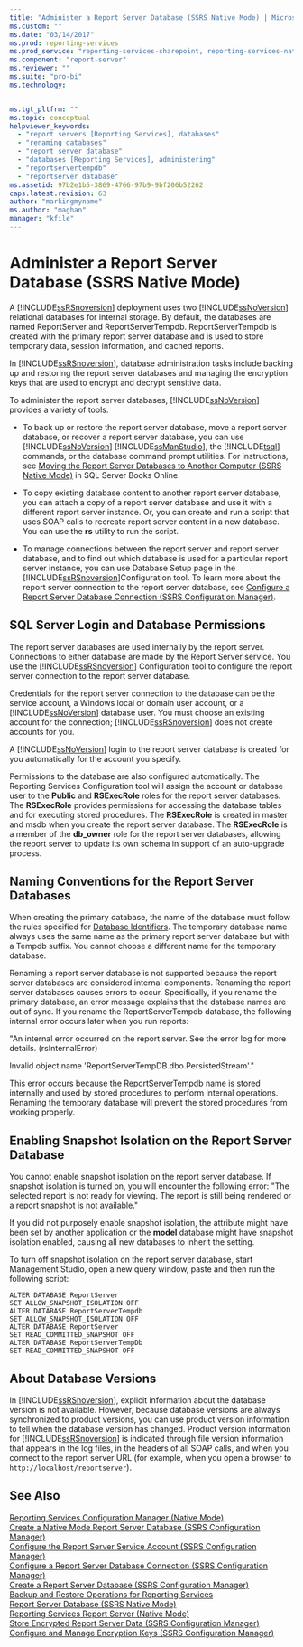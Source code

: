 ```yaml
---
title: "Administer a Report Server Database (SSRS Native Mode) | Microsoft Docs"
ms.custom: ""
ms.date: "03/14/2017"
ms.prod: reporting-services
ms.prod_service: "reporting-services-sharepoint, reporting-services-native"
ms.component: "report-server"
ms.reviewer: ""
ms.suite: "pro-bi"
ms.technology: 


ms.tgt_pltfrm: ""
ms.topic: conceptual
helpviewer_keywords: 
  - "report servers [Reporting Services], databases"
  - "renaming databases"
  - "report server database"
  - "databases [Reporting Services], administering"
  - "reportservertempdb"
  - "reportserver database"
ms.assetid: 97b2e1b5-3869-4766-97b9-9bf206b52262
caps.latest.revision: 63
author: "markingmyname"
ms.author: "maghan"
manager: "kfile"
---
```

# Administer a Report Server Database (SSRS Native Mode)
  A [!INCLUDE[ssRSnoversion](../../includes/ssrsnoversion-md.md)] deployment uses two [!INCLUDE[ssNoVersion](../../includes/ssnoversion-md.md)] relational databases for internal storage. By default, the databases are named ReportServer and ReportServerTempdb. ReportServerTempdb is created with the primary report server database and is used to store temporary data, session information, and cached reports.  
  
 In [!INCLUDE[ssRSnoversion](../../includes/ssrsnoversion-md.md)], database administration tasks include backing up and restoring the report server databases and managing the encryption keys that are used to encrypt and decrypt sensitive data.  
  
 To administer the report server databases, [!INCLUDE[ssNoVersion](../../includes/ssnoversion-md.md)] provides a variety of tools.  
  
-   To back up or restore the report server database, move a report server database, or recover a report server database, you can use [!INCLUDE[ssNoVersion](../../includes/ssnoversion-md.md)] [!INCLUDE[ssManStudio](../../includes/ssmanstudio-md.md)], the [!INCLUDE[tsql](../../includes/tsql-md.md)] commands, or the database command prompt utilities. For instructions, see [Moving the Report Server Databases to Another Computer &#40;SSRS Native Mode&#41;](../../reporting-services/report-server/moving-the-report-server-databases-to-another-computer-ssrs-native-mode.md) in SQL Server Books Online.  
  
-   To copy existing database content to another report server database, you can attach a copy of a report server database and use it with a different report server instance. Or, you can create and run a script that uses SOAP calls to recreate report server content in a new database. You can use the **rs** utility to run the script.  
  
-   To manage connections between the report server and report server database, and to find out which database is used for a particular report server instance, you can use Database Setup page in the [!INCLUDE[ssRSnoversion](../../includes/ssrsnoversion-md.md)]Configuration tool. To learn more about the report server connection to the report server database, see [Configure a Report Server Database Connection  &#40;SSRS Configuration Manager&#41;](../../reporting-services/install-windows/configure-a-report-server-database-connection-ssrs-configuration-manager.md).  
  
## SQL Server Login and Database Permissions  
 The report server databases are used internally by the report server. Connections to either database are made by the Report Server service. You use the [!INCLUDE[ssRSnoversion](../../includes/ssrsnoversion-md.md)] Configuration tool to configure the report server connection to the report server database.  
  
 Credentials for the report server connection to the database can be the service account, a Windows local or domain user account, or a [!INCLUDE[ssNoVersion](../../includes/ssnoversion-md.md)] database user. You must choose an existing account for the connection; [!INCLUDE[ssRSnoversion](../../includes/ssrsnoversion-md.md)] does not create accounts for you.  
  
 A [!INCLUDE[ssNoVersion](../../includes/ssnoversion-md.md)] login to the report server database is created for you automatically for the account you specify.  
  
 Permissions to the database are also configured automatically. The Reporting Services Configuration tool will assign the account or database user to the **Public** and **RSExecRole** roles for the report server databases. The **RSExecRole** provides permissions for accessing the database tables and for executing stored procedures. The **RSExecRole** is created in master and msdb when you create the report server database. The **RSExecRole** is a member of the **db_owner** role for the report server databases, allowing the report server to update its own schema in support of an auto-upgrade process.  
  
## Naming Conventions for the Report Server Databases  
 When creating the primary database, the name of the database must follow the rules specified for [Database Identifiers](../../relational-databases/databases/database-identifiers.md). The temporary database name always uses the same name as the primary report server database but with a Tempdb suffix. You cannot choose a different name for the temporary database.  
  
 Renaming a report server database is not supported because the report server databases are considered internal components. Renaming the report server databases causes errors to occur. Specifically, if you rename the primary database, an error message explains that the database names are out of sync. If you rename the ReportServerTempdb database, the following internal error occurs later when you run reports:  
  
 "An internal error occurred on the report server. See the error log for more details. (rsInternalError)  
  
 Invalid object name 'ReportServerTempDB.dbo.PersistedStream'."  
  
 This error occurs because the ReportServerTempdb name is stored internally and used by stored procedures to perform internal operations. Renaming the temporary database will prevent the stored procedures from working properly.  
  
## Enabling Snapshot Isolation on the Report Server Database  
 You cannot enable snapshot isolation on the report server database. If snapshot isolation is turned on, you will encounter the following error: "The selected report is not ready for viewing. The report is still being rendered or a report snapshot is not available."  
  
 If you did not purposely enable snapshot isolation, the attribute might have been set by another application or the **model** database might have snapshot isolation enabled, causing all new databases to inherit the setting.  
  
 To turn off snapshot isolation on the report server database, start Management Studio, open a new query window, paste and then run the following script:  
  
```  
ALTER DATABASE ReportServer  
SET ALLOW_SNAPSHOT_ISOLATION OFF  
ALTER DATABASE ReportServerTempdb  
SET ALLOW_SNAPSHOT_ISOLATION OFF  
ALTER DATABASE ReportServer  
SET READ_COMMITTED_SNAPSHOT OFF  
ALTER DATABASE ReportServerTempDb  
SET READ_COMMITTED_SNAPSHOT OFF  
```  
  
## About Database Versions  
 In [!INCLUDE[ssRSnoversion](../../includes/ssrsnoversion-md.md)], explicit information about the database version is not available. However, because database versions are always synchronized to product versions, you can use product version information to tell when the database version has changed. Product version information for [!INCLUDE[ssRSnoversion](../../includes/ssrsnoversion-md.md)] is indicated through file version information that appears in the log files, in the headers of all SOAP calls, and when you connect to the report server URL (for example, when you open a browser to `http://localhost/reportserver`).  
  
## See Also  
 [Reporting Services Configuration Manager &#40;Native Mode&#41;](../../reporting-services/install-windows/reporting-services-configuration-manager-native-mode.md)   
 [Create a Native Mode Report Server Database  &#40;SSRS Configuration Manager&#41;](../../reporting-services/install-windows/ssrs-report-server-create-a-native-mode-report-server-database.md)   
 [Configure the Report Server Service Account &#40;SSRS Configuration Manager&#41;](../../reporting-services/install-windows/configure-the-report-server-service-account-ssrs-configuration-manager.md)   
 [Configure a Report Server Database Connection  &#40;SSRS Configuration Manager&#41;](../../reporting-services/install-windows/configure-a-report-server-database-connection-ssrs-configuration-manager.md)   
 [Create a Report Server Database  &#40;SSRS Configuration Manager&#41;](../../reporting-services/install-windows/ssrs-report-server-create-a-report-server-database.md)   
 [Backup and Restore Operations for Reporting Services](../../reporting-services/install-windows/backup-and-restore-operations-for-reporting-services.md)   
 [Report Server Database &#40;SSRS Native Mode&#41;](../../reporting-services/report-server/report-server-database-ssrs-native-mode.md)   
 [Reporting Services Report Server &#40;Native Mode&#41;](../../reporting-services/report-server/reporting-services-report-server-native-mode.md)   
 [Store Encrypted Report Server Data &#40;SSRS Configuration Manager&#41;](../../reporting-services/install-windows/ssrs-encryption-keys-store-encrypted-report-server-data.md)   
 [Configure and Manage Encryption Keys &#40;SSRS Configuration Manager&#41;](../../reporting-services/install-windows/ssrs-encryption-keys-manage-encryption-keys.md)  
  
  
